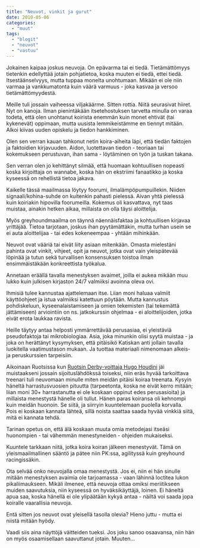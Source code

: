 ```yaml
---
title: "Neuvot, vinkit ja gurut"
date: 2010-05-06
categories: 
  - "muut"
tags: 
  - "blogit"
  - "neuvot"
  - "vastuu"
---
```


Jokainen kaipaa joskus neuvoja. On epävarma tai ei tiedä. Tietämättömyys tietenkin edellyttää jotain pohjatietoa, koska muuten ei tiedä, ettei tiedä. Itsestäänselvyys, mutta tuppaa monelta unohtumaan. Mikään ei ole niin varmaa ja vankkumatonta kuin väärä varmuus - joka kasvaa ja versoo tietämättömyydestä.

<!--more-->

Meille tuli jossain vaiheessa viljakäärme. Sitten rottia. Niitä seurasivat hiiret. Nyt on kanoja. Ilman pienintäkään itsetehostuksen tarvetta minulla on varaa todeta, että olen unohtanut koirista enemmän kuin monet ehtivät (tai kykenevät) oppimaan, mutta uusista lemmikeistämme en tiennyt mitään. Alkoi kiivas uuden opiskelu ja tiedon hankkiminen.

Olen sen verran kauan tahkonut netin koira-aiheita läpi, että tiedän faktojen ja faktoidien kirjavuuden. Aidon, luotettavan tiedon - teoriaan tai kokemukseen perustuvan, ihan sama - löytäminen on työn ja tuskan takana.

Sen verran olen jo kehittänyt silmää, että huomaan kohtuullisen nopeasti koska kirjoittaja on wannabe, koska hän on ekstriimi fanaatikko ja koska kyseessä on rehellistä tietoa jakava.

Kaikelle tässä maailmassa löytyy foorumi, ilmalämpöpumpuillekin. Niiden signaali/kohina-suhde on kuitenkin pahasti pielessä. Aivan yhtä pielessä kuin koiriakin hipovilla foorumeilla. Kokemus oli kasvattava, nyt taas muistaa, ainakin hetken aikaa, millaista on olla täysi aloittelija.

Myös greyhoundmaailma on täynnä näennäisfaktaa ja kohtuullisen kirjavaa yrittäjää. Tietoa tarjotaan, joskus ihan pyytämättäkin, mutta turhan usein se ei auta aloittelijaa - tai edes kokeneempaa - yhtään mihinkään.

Neuvot ovat vääriä tai eivät liity asiaan mitenkään. Omasta mielestäni pahinta ovat vinkit, vihjeet, opit ja neuvot, jotka ovat vain yleispätevää löpinää ja tutun sekä turvallisen konsensuksen toistoa ilman ensimmäistäkään konkreettista työkalua.

Annetaan eräällä tavalla menestyksen avaimet, joilla ei aukea mikään muu lukko kuin julkisen kirjaston 24/7 valmiiksi avoinna oleva ovi.

Ihmisiä tulee kannustaa ajattelemaan itse. Liian moni haluaa valmiit käyttöohjeet ja istua valmiiksi katettuun pöytään. Mutta kannustus pohdiskeluun, kyseenalaistamiseen ja omien tekemisten (tai tekemättä jättämiseen) arviointiin on ns. jatkokurssin ohjelmaa - ei aloittelijoiden, jotka eivät erota laukkaa ravista.

Heille täytyy antaa helposti ymmärrettävää perusasiaa, ei yleistäviä pseudofaktoja tai mikrobiologiaa. Asia, joka minunkin olisi syytä muistaa - ja joka on herättänyt kysymyksen, että pitäisikö Katiskan anti jollain tavalla luokitella vaatimustason mukaan. Ja tuottaa materiaali nimenomaan alkeis- ja peruskurssien tarpeisiin.

Aikoinaan Ruotsissa kun [Ruotsin Derby-voittaja Hugo Houdini](https://www.katiska.eu/koirakilpailut/racing/ruotsin-derby-2004/) jäi muistaakseni jossain sijoituslähdökssä toiseksi, niin eräs hyvää tarkoittava treenari tuli neuvomaan minulle miten meidän pitäisi koiraa treenata. Kysyin häneltä harrastusvuosien pituutta (tarpeetonta, koska ne eivät kerro mitään; liian moni 30+ harrastanutta ei ole koskaan oppinut edes perusasioita) ja millaista menestystä hänelle oli tullut. Hänen paras koiransa oli kehnompi kuin meidän huonoin. Se siitä, ja siirryin kuuntelemaan puolella korvalla. Pois ei koskaan kannata lähteä, sillä noista saattaa saada hyvää vinkkiä siitä, mitä ei kannata tehdä.

Tarinan opetus on, että älä koskaan muuta omia metodejasi itseäsi huonompien - tai vähemmän menestyneiden - ohjeiden mukaiseksi.

Kuuntele tarkkaan niitä, jotka koira koiran jälkeen menestyvät. Tämä on yleismaailmallinen sääntö ja pätee niin PK:ssa, agilityssä kuin greyhound racingissäkin.

Ota selvää onko neuvojalla omaa menestystä. Jos ei, niin ei hän sinulle mitään menestyksen avaimia ole tarjoamassa - vaan lähinnä loctitea lukon pikaliimaukseen. Mikäli ilmenee, että neuvoja ottaa omiksi meriitikseen muiden saavutuksia, niin kyseessä on hyväksikäyttäjä, loinen. Ei häneltä apua saa, koska hänellä ei ole ylipäätään kykyä antaa - näiltä voi saada jopa koiralle vaarallisia neuvoja.

Entä sitten jos neuvot ovat yleisellä tasolla olevia? Hieno juttu - mutta ei niistä mitään hyödy.

Vaadi siis aina näyttöjä väitteiden tueksi. Jos joku sanoo osaavansa, niin hän on myös osaamisellaan saavuttanut jotain. Muuten...
